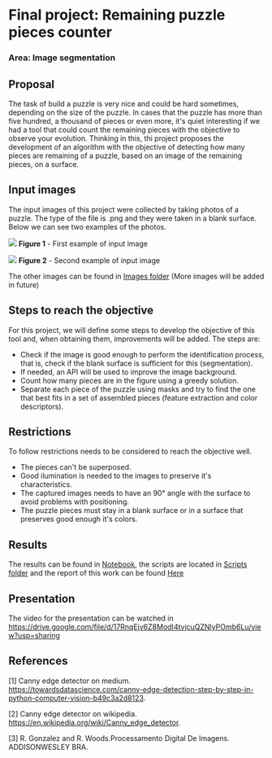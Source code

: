 # Final project: Remaining puzzle pieces counter
### Area: Image segmentation

## Proposal
The task of build a puzzle is very nice and could be hard sometimes, depending on the size of the puzzle. In cases that the puzzle has more than five hundred, a thousand of pieces or even more, it's quiet interesting if we had a tool that could count the remaining pieces with the objective to observe your evolution. Thinking in this, thi project proposes the development of an algorithm with the objective of detecting how many pieces are remaining of a puzzle, based on an image of the remaining pieces, on a surface.

## Input images
The input images of this project were collected by taking photos of a puzzle. The type of the file is .png and they were taken in a blank surface. Below we can see two examples of the photos.

![](images/4.png)
**Figure 1** - First example of input image

![](images/7.png)
**Figure 2** - Second example of input image

The other images can be found in [Images folder](images/) (More images will be added in future)
## Steps to reach the objective
For this project, we will define some steps to develop the objective of this tool and, when obtaining them, improvements will be added. The steps are:

- Check if the image is good enough to perform the identification process, that is, check if the blank surface is sufficient for this (segmentation).
- If needed, an API will be used to improve the image background.
- Count how many pieces are in the figure using a greedy solution.
- Separate each piece of the puzzle using masks and try to find the one that best fits in a set of assembled pieces (feature extraction and color descriptors).

## Restrictions
To follow restrictions needs to be considered to reach the objective well.

- The pieces can't be superposed.
- Good ilumination is needed to the images to preserve it's characteristics.
- The captured images needs to have an 90&deg; angle with the surface to avoid problems with positioning.
- The puzzle pieces must stay in a blank surface or in a surface that preserves good enough it's colors.

## Results

The results can be found in [Notebook](final_project.ipynb), the scripts are located in [Scripts folder](scripts/) and the report of this work can be found [Here](final_report.pdf)

## Presentation

The video for the presentation can be watched in https://drive.google.com/file/d/17RnqEjv6Z8ModI4tvjcuQZNlyPOmb6Lu/view?usp=sharing

## References 

[1]  Canny edge detector on medium. https://towardsdatascience.com/canny-edge-detection-step-by-step-in-python-computer-vision-b49c3a2d8123.

[2]  Canny edge detector on wikipedia. https://en.wikipedia.org/wiki/Canny_edge_detector.

[3]  R. Gonzalez and R. Woods.Processamento Digital De Imagens.  ADDISONWESLEY BRA.
